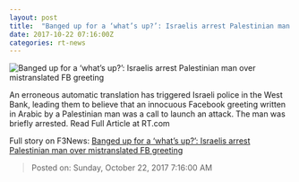 ```yaml
---
layout: post
title:  "Banged up for a ‘what’s up?’: Israelis arrest Palestinian man over mistranslated FB greeting"
date: 2017-10-22 07:16:00Z
categories: rt-news
---
```


![Banged up for a ‘what’s up?’: Israelis arrest Palestinian man over mistranslated FB greeting](https://cdni.rt.com/files/2017.10/article/59ec2b4dfc7e9312468b4567.jpg)

An erroneous automatic translation has triggered Israeli police in the West Bank, leading them to believe that an innocuous Facebook greeting written in Arabic by a Palestinian man was a call to launch an attack. The man was briefly arrested. Read Full Article at RT.com


Full story on F3News: [Banged up for a ‘what’s up?’: Israelis arrest Palestinian man over mistranslated FB greeting](http://www.f3nws.com/n/r3ygGG)

> Posted on: Sunday, October 22, 2017 7:16:00 AM

